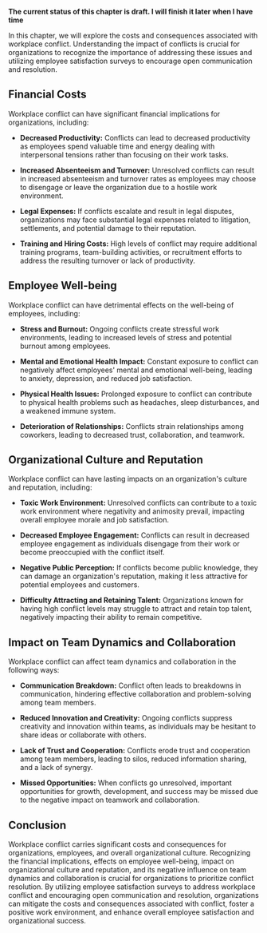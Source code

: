 **The current status of this chapter is draft. I will finish it later when I have time**

In this chapter, we will explore the costs and consequences associated with workplace conflict. Understanding the impact of conflicts is crucial for organizations to recognize the importance of addressing these issues and utilizing employee satisfaction surveys to encourage open communication and resolution.

Financial Costs
---------------

Workplace conflict can have significant financial implications for organizations, including:

* **Decreased Productivity:** Conflicts can lead to decreased productivity as employees spend valuable time and energy dealing with interpersonal tensions rather than focusing on their work tasks.

* **Increased Absenteeism and Turnover:** Unresolved conflicts can result in increased absenteeism and turnover rates as employees may choose to disengage or leave the organization due to a hostile work environment.

* **Legal Expenses:** If conflicts escalate and result in legal disputes, organizations may face substantial legal expenses related to litigation, settlements, and potential damage to their reputation.

* **Training and Hiring Costs:** High levels of conflict may require additional training programs, team-building activities, or recruitment efforts to address the resulting turnover or lack of productivity.

Employee Well-being
-------------------

Workplace conflict can have detrimental effects on the well-being of employees, including:

* **Stress and Burnout:** Ongoing conflicts create stressful work environments, leading to increased levels of stress and potential burnout among employees.

* **Mental and Emotional Health Impact:** Constant exposure to conflict can negatively affect employees' mental and emotional well-being, leading to anxiety, depression, and reduced job satisfaction.

* **Physical Health Issues:** Prolonged exposure to conflict can contribute to physical health problems such as headaches, sleep disturbances, and a weakened immune system.

* **Deterioration of Relationships:** Conflicts strain relationships among coworkers, leading to decreased trust, collaboration, and teamwork.

Organizational Culture and Reputation
-------------------------------------

Workplace conflict can have lasting impacts on an organization's culture and reputation, including:

* **Toxic Work Environment:** Unresolved conflicts can contribute to a toxic work environment where negativity and animosity prevail, impacting overall employee morale and job satisfaction.

* **Decreased Employee Engagement:** Conflicts can result in decreased employee engagement as individuals disengage from their work or become preoccupied with the conflict itself.

* **Negative Public Perception:** If conflicts become public knowledge, they can damage an organization's reputation, making it less attractive for potential employees and customers.

* **Difficulty Attracting and Retaining Talent:** Organizations known for having high conflict levels may struggle to attract and retain top talent, negatively impacting their ability to remain competitive.

Impact on Team Dynamics and Collaboration
-----------------------------------------

Workplace conflict can affect team dynamics and collaboration in the following ways:

* **Communication Breakdown:** Conflict often leads to breakdowns in communication, hindering effective collaboration and problem-solving among team members.

* **Reduced Innovation and Creativity:** Ongoing conflicts suppress creativity and innovation within teams, as individuals may be hesitant to share ideas or collaborate with others.

* **Lack of Trust and Cooperation:** Conflicts erode trust and cooperation among team members, leading to silos, reduced information sharing, and a lack of synergy.

* **Missed Opportunities:** When conflicts go unresolved, important opportunities for growth, development, and success may be missed due to the negative impact on teamwork and collaboration.

Conclusion
----------

Workplace conflict carries significant costs and consequences for organizations, employees, and overall organizational culture. Recognizing the financial implications, effects on employee well-being, impact on organizational culture and reputation, and its negative influence on team dynamics and collaboration is crucial for organizations to prioritize conflict resolution. By utilizing employee satisfaction surveys to address workplace conflict and encouraging open communication and resolution, organizations can mitigate the costs and consequences associated with conflict, foster a positive work environment, and enhance overall employee satisfaction and organizational success.
